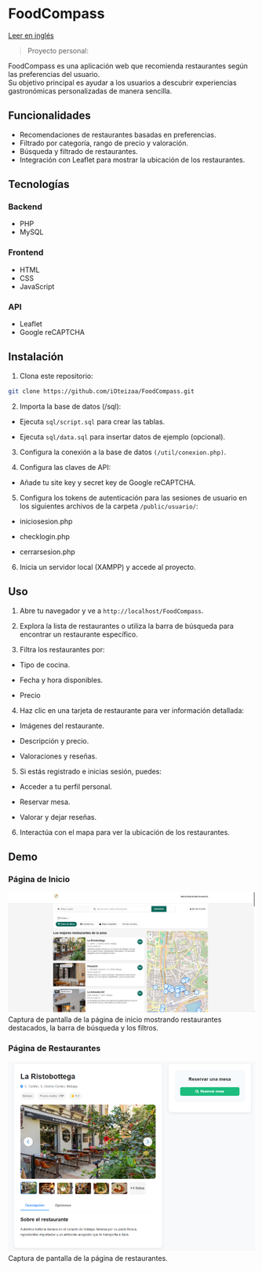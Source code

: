 # FoodCompass

[Leer en inglés](README.md)

> Proyecto personal:

FoodCompass es una aplicación web que recomienda restaurantes según las preferencias del usuario.  
Su objetivo principal es ayudar a los usuarios a descubrir experiencias gastronómicas personalizadas de manera sencilla.

## Funcionalidades
- Recomendaciones de restaurantes basadas en preferencias.
- Filtrado por categoría, rango de precio y valoración.
- Búsqueda y filtrado de restaurantes.
- Integración con Leaflet para mostrar la ubicación de los restaurantes.

## Tecnologías
### Backend
- PHP
- MySQL
### Frontend
- HTML
- CSS
- JavaScript
### API
- Leaflet
- Google reCAPTCHA

## Instalación
1. Clona este repositorio:

```bash
git clone https://github.com/iOteizaa/FoodCompass.git
```
2. Importa la base de datos (/sql):

- Ejecuta `sql/script.sql` para crear las tablas.

- Ejecuta `sql/data.sql` para insertar datos de ejemplo (opcional).

3. Configura la conexión a la base de datos `(/util/conexion.php)`.

4. Configura las claves de API:

- Añade tu site key y secret key de Google reCAPTCHA.

5. Configura los tokens de autenticación para las sesiones de usuario en los siguientes archivos de la carpeta `/public/usuario/`:

- iniciosesion.php

- checklogin.php

- cerrarsesion.php

6. Inicia un servidor local (XAMPP) y accede al proyecto.

## Uso

1. Abre tu navegador y ve a `http://localhost/FoodCompass`.

2. Explora la lista de restaurantes o utiliza la barra de búsqueda para encontrar un restaurante específico.

3. Filtra los restaurantes por:

- Tipo de cocina.

- Fecha y hora disponibles.

- Precio

4. Haz clic en una tarjeta de restaurante para ver información detallada:

- Imágenes del restaurante.

- Descripción y precio.

- Valoraciones y reseñas.

5. Si estás registrado e inicias sesión, puedes:

- Acceder a tu perfil personal.

- Reservar mesa.

- Valorar y dejar reseñas.

6. Interactúa con el mapa para ver la ubicación de los restaurantes.

## Demo
### Página de Inicio

[![Index](public/img/index.png)](public/img/index.png)
Captura de pantalla de la página de inicio mostrando restaurantes destacados, la barra de búsqueda y los filtros.

### Página de Restaurantes

[![Restaurants Page](public/img/restaurante.png)](public/img/restaurante.png)
Captura de pantalla de la página de restaurantes.